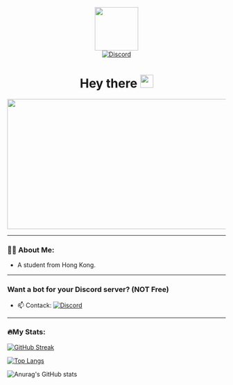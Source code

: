 <div id="header" align="center">
  <img src="https://media.giphy.com/media/M9gbBd9nbDrOTu1Mqx/giphy.gif" width="100"/>
  <div id="badges" align="center">
  <a href="https://discord.com/users/707865025007845387">
    <img src="https://img.shields.io/badge/Discord-blue?style=for-the-badge&logo=discord&logoColor=white" alt="Discord"/>
  </a>
</div>
<div id="views" align="center">
  <img src="https://komarev.com/ghpvc/?username=HangDDev&style=flat-square&color=blue" alt=""/>
</div>
<h1>
  Hey there
  <img src="https://media.giphy.com/media/hvRJCLFzcasrR4ia7z/giphy.gif" width="30px"/>
</h1>
  <div align="center">
    <img src="https://media.giphy.com/media/dWesBcTLavkZuG35MI/giphy.gif" width="600" height="300"/>
  </div>
</div>

---

### :man_technologist: About Me:

- A student from Hong Kong.

---

### Want a bot for your Discord server? (NOT Free)

- :mailbox: Contack: [![Discord](https://img.shields.io/badge/Discord-blue?style=for-the-badge&logo=discord&logoColor=white)](https://discord.com/users/707865025007845387)

---

### 🔥My Stats:

[![GitHub Streak](http://github-readme-streak-stats.herokuapp.com?user=HangDDev&theme=dark&background=000000)](https://git.io/streak-stats)

[![Top Langs](https://github-readme-stats.vercel.app/api/top-langs/?username=HangDDev&layout=donut&theme=dark&background=000000)](https://github.com/anuraghazra/github-readme-stats)

![Anurag's GitHub stats](https://github-readme-stats.vercel.app/api?username=HangDDev&show_icons=true&theme=radical)
